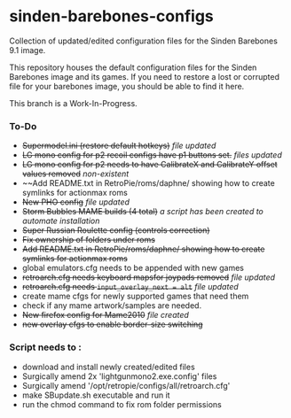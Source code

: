 # sinden-barebones-configs
Collection of updated/edited configuration files for the Sinden Barebones 9.1 image.  

This repository houses the default configuration files for the Sinden Barebones image and its games.  If you need to restore a lost or corrupted file for your barebones image, you should be able to find it here.

This branch is a Work-In-Progress.

### To-Do ###

 
- ~~Supermodel.ini (restore default hotkeys)~~ *file updated*
- ~~LG mono config for p2 recoil configs have p1 buttons set.~~ *files updated*
- ~~LG mono config for p2 needs to have CalibrateX and CalibrateY offset values removed~~ *non-existent*
- ~~Add README.txt in RetroPie/roms/daphne/ showing how to create symlinks for actionmax roms
- ~~New PHO config~~ *file updated*
- ~~Storm Bubbles MAME builds (4 total)~~ *a script has been created to automate installation*
- ~~Super Russian Roulette config (controls correction)~~
- ~~Fix ownership of folders under roms~~
- ~~Add README.txt in RetroPie/roms/daphne/ showing how to create symlinks for actionmax roms~~
- global emulators.cfg needs to be appended with new games
- ~~retroarch.cfg needs keyboard mapsfor joypads removed~~ *file updated*
- ~~retroarch.cfg needs `input_overlay_next = alt`~~ *file updated*
- create mame cfgs for newly supported games that need them
- check if any mame artwork/samples are needed.
- ~~New firefox config for Mame2010~~ *file created*
- ~~new overlay cfgs to enable border-size switching~~

### Script needs to : ###
- download and install newly created/edited files
- Surgically amend 2x 'lightgunmono2.exe.config' files
- Surgically amend '/opt/retropie/configs/all/retroarch.cfg'
- make SBupdate.sh executable and run it
- run the chmod command to fix rom folder permissions
